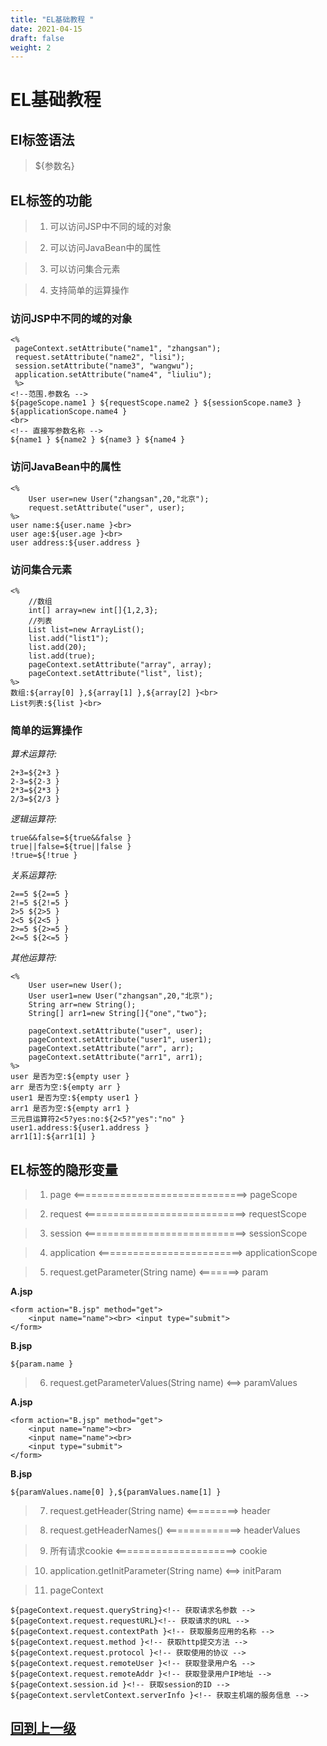 ```yaml
---
title: "EL基础教程 "
date: 2021-04-15
draft: false
weight: 2
---
```


# EL基础教程  

## El标签语法   

>${参数名}  

## EL标签的功能  

>1. 可以访问JSP中不同的域的对象

>2. 可以访问JavaBean中的属性

>3. 可以访问集合元素

>4. 支持简单的运算操作  

### 访问JSP中不同的域的对象  

    <%
     pageContext.setAttribute("name1", "zhangsan");
     request.setAttribute("name2", "lisi");
     session.setAttribute("name3", "wangwu");
     application.setAttribute("name4", "liuliu");
     %>
	<!--范围.参数名 -->
	${pageScope.name1 } ${requestScope.name2 } ${sessionScope.name3 }
	${applicationScope.name4 }
	<br>
	<!-- 直接写参数名称 -->
	${name1 } ${name2 } ${name3 } ${name4 }

### 访问JavaBean中的属性

    <%
		User user=new User("zhangsan",20,"北京");
		request.setAttribute("user", user);
	%>
	user name:${user.name }<br> 
	user age:${user.age }<br> 
	user address:${user.address }

### 访问集合元素  

    <%
		//数组
		int[] array=new int[]{1,2,3};
		//列表
		List list=new ArrayList();
		list.add("list1");
		list.add(20);
		list.add(true);
		pageContext.setAttribute("array", array);
		pageContext.setAttribute("list", list);
	%>
	数组:${array[0] },${array[1] },${array[2] }<br> 
	List列表:${list }<br>

### 简单的运算操作  

*算术运算符:*

    2+3=${2+3 }
	2-3=${2-3 }
	2*3=${2*3 }
	2/3=${2/3 }

*逻辑运算符:*

	true&&false=${true&&false }	
	true||false=${true||false }	
	!true=${!true }	

*关系运算符:*

    2==5 ${2==5 }
	2!=5 ${2!=5 }
	2>5 ${2>5 }
	2<5 ${2<5 }
	2>=5 ${2>=5 }
	2<=5 ${2<=5 }

*其他运算符:*

    <%
		User user=new User();
		User user1=new User("zhangsan",20,"北京");
		String arr=new String();
		String[] arr1=new String[]{"one","two"};		
		
		pageContext.setAttribute("user", user);
		pageContext.setAttribute("user1", user1);
		pageContext.setAttribute("arr", arr);		
		pageContext.setAttribute("arr1", arr1);
	%>
	user 是否为空:${empty user }
	arr 是否为空:${empty arr }
	user1 是否为空:${empty user1 }
	arr1 是否为空:${empty arr1 }
	三元目运算符2<5?yes:no:${2<5?"yes":"no" }
	user1.address:${user1.address }
	arr1[1]:${arr1[1] }

## EL标签的隐形变量

>1. page <==============================> pageScope

>2. request <============================> requestScope

>3. session <============================> sessionScope

>4. application <=========================> applicationScope

>5. request.getParameter(String name) <=======> param

**A.jsp**

    <form action="B.jsp" method="get">
		<input name="name"><br> <input type="submit">
	</form>

**B.jsp**

    ${param.name }

>6. request.getParameterValues(String name) <==> paramValues

**A.jsp**

    <form action="B.jsp" method="get">
		<input name="name"><br> 
		<input name="name"><br>
		<input type="submit">
	</form>
	
**B.jsp**

    ${paramValues.name[0] },${paramValues.name[1] }

>7. request.getHeader(String name) <=========> header

>8. request.getHeaderNames() <=============> headerValues

>9. 所有请求cookie <=====================> cookie

>10. application.getInitParameter(String name)  <==> initParam

>11. pageContext

    ${pageContext.request.queryString}<!-- 获取请求名参数 -->
	${pageContext.request.requestURL}<!-- 获取请求的URL -->
	${pageContext.request.contextPath }<!-- 获取服务应用的名称 -->
	${pageContext.request.method }<!-- 获取http提交方法 -->
	${pageContext.request.protocol }<!-- 获取使用的协议 -->
	${pageContext.request.remoteUser }<!-- 获取登录用户名 -->
	${pageContext.request.remoteAddr }<!-- 获取登录用户IP地址 -->
	${pageContext.session.id }<!-- 获取session的ID -->
	${pageContext.servletContext.serverInfo }<!-- 获取主机端的服务信息 -->


## [回到上一级](../)